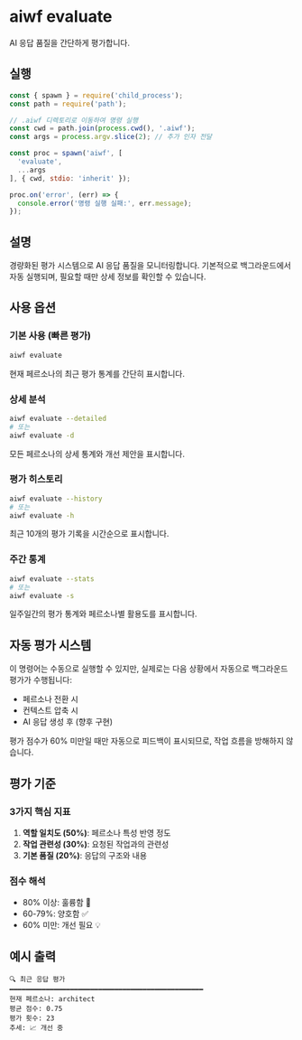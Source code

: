 # aiwf evaluate

AI 응답 품질을 간단하게 평가합니다.

## 실행

```javascript
const { spawn } = require('child_process');
const path = require('path');

// .aiwf 디렉토리로 이동하여 명령 실행
const cwd = path.join(process.cwd(), '.aiwf');
const args = process.argv.slice(2); // 추가 인자 전달

const proc = spawn('aiwf', [
  'evaluate',
  ...args
], { cwd, stdio: 'inherit' });

proc.on('error', (err) => {
  console.error('명령 실행 실패:', err.message);
});
```

## 설명

경량화된 평가 시스템으로 AI 응답 품질을 모니터링합니다. 기본적으로 백그라운드에서 자동 실행되며, 필요할 때만 상세 정보를 확인할 수 있습니다.

## 사용 옵션

### 기본 사용 (빠른 평가)
```bash
aiwf evaluate
```
현재 페르소나의 최근 평가 통계를 간단히 표시합니다.

### 상세 분석
```bash
aiwf evaluate --detailed
# 또는
aiwf evaluate -d
```
모든 페르소나의 상세 통계와 개선 제안을 표시합니다.

### 평가 히스토리
```bash
aiwf evaluate --history
# 또는
aiwf evaluate -h
```
최근 10개의 평가 기록을 시간순으로 표시합니다.

### 주간 통계
```bash
aiwf evaluate --stats
# 또는
aiwf evaluate -s
```
일주일간의 평가 통계와 페르소나별 활용도를 표시합니다.

## 자동 평가 시스템

이 명령어는 수동으로 실행할 수 있지만, 실제로는 다음 상황에서 자동으로 백그라운드 평가가 수행됩니다:

- 페르소나 전환 시
- 컨텍스트 압축 시
- AI 응답 생성 후 (향후 구현)

평가 점수가 60% 미만일 때만 자동으로 피드백이 표시되므로, 작업 흐름을 방해하지 않습니다.

## 평가 기준

### 3가지 핵심 지표
1. **역할 일치도 (50%)**: 페르소나 특성 반영 정도
2. **작업 관련성 (30%)**: 요청된 작업과의 관련성
3. **기본 품질 (20%)**: 응답의 구조와 내용

### 점수 해석
- 80% 이상: 훌륭함 🎉
- 60-79%: 양호함 ✅
- 60% 미만: 개선 필요 💡

## 예시 출력

```
🔍 최근 응답 평가
━━━━━━━━━━━━━━━━━━━━━━━━━━━━━━━━━━━━━━━━━━━━━━━━
현재 페르소나: architect
평균 점수: 0.75
평가 횟수: 23
추세: 📈 개선 중
```